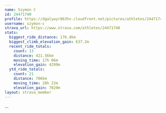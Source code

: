 ```yaml
---
name: Szymon C
id: 24471740
profile: https://dgalywyr863hv.cloudfront.net/pictures/athletes/24471740/7213253/2/large.jpg
username: szymon-c
strava_url: https://www.strava.com/athletes/24471740
stats:
  biggest_ride_distance: 176.4km
  biggest_climb_elevation_gain: 637.2m
  recent_ride_totals:
    count: 13
    distance: 421.56km
    moving_time: 17h 06m
    elevation_gain: 4299m
  ytd_ride_totals:
    count: 21
    distance: 706km
    moving_time: 28h 22m
    elevation_gain: 7020m
layout: strava_member
--- 
```

...
